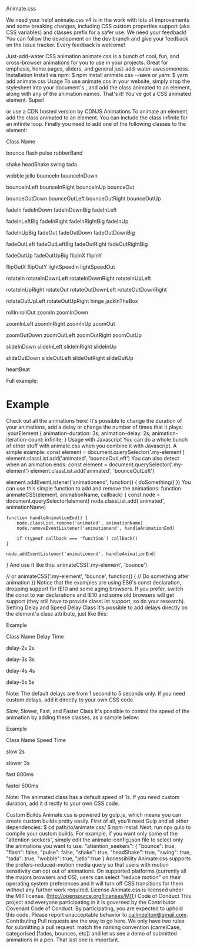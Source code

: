 Animate.css      

We need your help! animate.css v4 is in the work with lots of improvements and some breaking changes, including CSS custom properties support (aka CSS variables) and classes prefix for a safer use. We need your feedback! You can follow the development on the dev branch and give your feedback on the issue tracker.
Every feedback is welcome!

Just-add-water CSS animation
animate.css is a bunch of cool, fun, and cross-browser animations for you to use in your projects. Great for emphasis, home pages, sliders, and general just-add-water-awesomeness.
Installation
Install via npm:
$ npm install animate.css --save
or yarn:
$ yarn add animate.css
Usage
To use animate.css in your website, simply drop the stylesheet into your document's <head>, and add the class animated to an element, along with any of the animation names. That's it! You've got a CSS animated element. Super!
<head>
  <link rel="stylesheet" href="animate.min.css">
</head>
or use a CDN hosted version by CDNJS
<head>
  <link rel="stylesheet" href="https://cdnjs.cloudflare.com/ajax/libs/animate.css/3.7.2/animate.min.css">
</head>
Animations
To animate an element, add the class animated to an element. You can include the class infinite for an infinite loop. Finally you need to add one of the following classes to the element:



Class Name







bounce
flash
pulse
rubberBand


shake
headShake
swing
tada


wobble
jello
bounceIn
bounceInDown


bounceInLeft
bounceInRight
bounceInUp
bounceOut


bounceOutDown
bounceOutLeft
bounceOutRight
bounceOutUp


fadeIn
fadeInDown
fadeInDownBig
fadeInLeft


fadeInLeftBig
fadeInRight
fadeInRightBig
fadeInUp


fadeInUpBig
fadeOut
fadeOutDown
fadeOutDownBig


fadeOutLeft
fadeOutLeftBig
fadeOutRight
fadeOutRightBig


fadeOutUp
fadeOutUpBig
flipInX
flipInY


flipOutX
flipOutY
lightSpeedIn
lightSpeedOut


rotateIn
rotateInDownLeft
rotateInDownRight
rotateInUpLeft


rotateInUpRight
rotateOut
rotateOutDownLeft
rotateOutDownRight


rotateOutUpLeft
rotateOutUpRight
hinge
jackInTheBox


rollIn
rollOut
zoomIn
zoomInDown


zoomInLeft
zoomInRight
zoomInUp
zoomOut


zoomOutDown
zoomOutLeft
zoomOutRight
zoomOutUp


slideInDown
slideInLeft
slideInRight
slideInUp


slideOutDown
slideOutLeft
slideOutRight
slideOutUp


heartBeat






Full example:
<h1 class="animated infinite bounce delay-2s">Example</h1>
Check out all the animations here!
It's possible to change the duration of your animations, add a delay or change the number of times that it plays:
.yourElement {
  animation-duration: 3s;
  animation-delay: 2s;
  animation-iteration-count: infinite;
}
Usage with Javascript
You can do a whole bunch of other stuff with animate.css when you combine it with Javascript. A simple example:
const element =  document.querySelector('.my-element')
element.classList.add('animated', 'bounceOutLeft')
You can also detect when an animation ends:
const element =  document.querySelector('.my-element')
element.classList.add('animated', 'bounceOutLeft')

element.addEventListener('animationend', function() { doSomething() })
You can use this simple function to add and remove the animations:
function animateCSS(element, animationName, callback) {
    const node = document.querySelector(element)
    node.classList.add('animated', animationName)

    function handleAnimationEnd() {
        node.classList.remove('animated', animationName)
        node.removeEventListener('animationend', handleAnimationEnd)

        if (typeof callback === 'function') callback()
    }

    node.addEventListener('animationend', handleAnimationEnd)
}
And use it like this:
animateCSS('.my-element', 'bounce')

// or
animateCSS('.my-element', 'bounce', function() {
  // Do something after animation
})
Notice that the examples are using ES6's const declaration, dropping support for IE10 and some aging browsers. If you prefer, switch the const to var declarations and IE10 and some old browsers will get support (they still have to provide classList support, so do your research).
Setting Delay and Speed
Delay Class
It's possible to add delays directly on the element's class attribute, just like this:
<div class="animated bounce delay-2s">Example</div>



Class Name
Delay Time




delay-2s
2s


delay-3s
3s


delay-4s
4s


delay-5s
5s




Note: The default delays are from 1 second to 5 seconds only. If you need custom delays, add it directly to your own CSS code.

Slow, Slower, Fast, and Faster Class
It's possible to control the speed of the animation by adding these classes, as a sample below:
<div class="animated bounce faster">Example</div>



Class Name
Speed Time




slow
2s


slower
3s


fast
800ms


faster
500ms




Note: The animated class has a default speed of 1s. If you need custom duration, add it directly to your own CSS code.

Custom Builds
Animate.css is powered by gulp.js, which means you can create custom builds pretty easily. First of all, you’ll need Gulp and all other dependencies:
$ cd path/to/animate.css/
$ npm install
Next, run npx gulp to compile your custom builds. For example, if you want only some of the “attention seekers”, simply edit the animate-config.json file to select only the animations you want to use.
"attention_seekers": {
  "bounce": true,
  "flash": false,
  "pulse": false,
  "shake": true,
  "headShake": true,
  "swing": true,
  "tada": true,
  "wobble": true,
  "jello":true
}
Accessibility
Animate.css supports the prefers-reduced-motion media query so that users with motion sensitivity can opt out of animations. On supported platforms (currently all the majors browsers and OS), users can select "reduce motion" on their operating system preferences and it will turn off CSS transitions for them without any further work required.
License
Animate.css is licensed under the MIT license. (http://opensource.org/licenses/MIT)
Code of Conduct
This project and everyone participating in it is governed by the Contributor Covenant Code of Conduct. By participating, you are expected to uphold this code. Please report unacceptable behavior to callmeelton@gmail.com.
Contributing
Pull requests are the way to go here. We only have two rules for submitting a pull request: match the naming convention (camelCase, categorised [fades, bounces, etc]) and let us see a demo of submitted animations in a pen. That last one is important.
